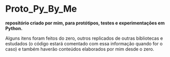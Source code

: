 # Proto_Py_By_Me

**repositório criado por mim, para protótipos, testes e experimentações em Python.**

Alguns itens foram feitos do zero, outros replicados de outras bibliotecas e estudados (o código estará comentado com essa informação quando for o caso) e também haverão conteúdos elaborados por mim desde o zero.
